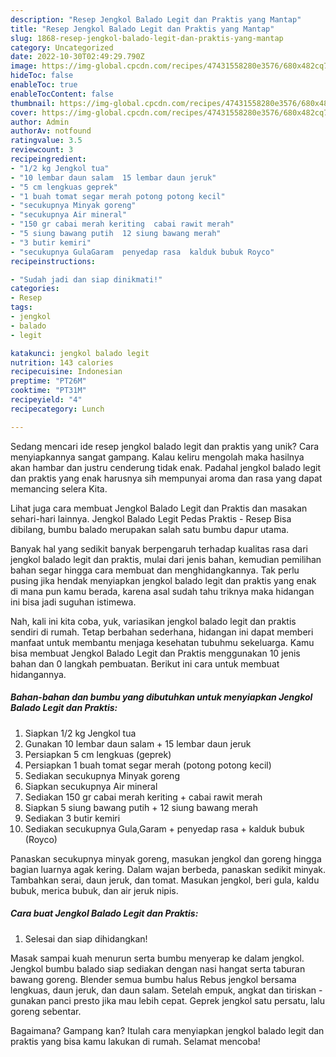 ```yaml
---
description: "Resep Jengkol Balado Legit dan Praktis yang Mantap"
title: "Resep Jengkol Balado Legit dan Praktis yang Mantap"
slug: 1868-resep-jengkol-balado-legit-dan-praktis-yang-mantap
category: Uncategorized
date: 2022-10-30T02:49:29.790Z
image: https://img-global.cpcdn.com/recipes/47431558280e3576/680x482cq70/jengkol-balado-legit-dan-praktis-foto-resep-utama.jpg
hideToc: false
enableToc: true
enableTocContent: false
thumbnail: https://img-global.cpcdn.com/recipes/47431558280e3576/680x482cq70/jengkol-balado-legit-dan-praktis-foto-resep-utama.jpg
cover: https://img-global.cpcdn.com/recipes/47431558280e3576/680x482cq70/jengkol-balado-legit-dan-praktis-foto-resep-utama.jpg
author: Admin
authorAv: notfound
ratingvalue: 3.5
reviewcount: 3
recipeingredient:
- "1/2 kg Jengkol tua"
- "10 lembar daun salam  15 lembar daun jeruk"
- "5 cm lengkuas geprek"
- "1 buah tomat segar merah potong potong kecil"
- "secukupnya Minyak goreng"
- "secukupnya Air mineral"
- "150 gr cabai merah keriting  cabai rawit merah"
- "5 siung bawang putih  12 siung bawang merah"
- "3 butir kemiri"
- "secukupnya GulaGaram  penyedap rasa  kalduk bubuk Royco"
recipeinstructions:

- "Sudah jadi dan siap dinikmati!"
categories:
- Resep
tags:
- jengkol
- balado
- legit

katakunci: jengkol balado legit 
nutrition: 143 calories
recipecuisine: Indonesian
preptime: "PT26M"
cooktime: "PT31M"
recipeyield: "4"
recipecategory: Lunch

---
```





Sedang mencari ide resep jengkol balado legit dan praktis yang unik? Cara menyiapkannya sangat gampang. Kalau keliru mengolah maka hasilnya akan hambar dan justru cenderung tidak enak. Padahal jengkol balado legit dan praktis yang enak harusnya sih mempunyai aroma dan rasa yang dapat memancing selera Kita.





Lihat juga cara membuat Jengkol Balado Legit dan Praktis dan masakan sehari-hari lainnya. Jengkol Balado Legit Pedas Praktis - Resep Bisa dibilang, bumbu balado merupakan salah satu bumbu dapur utama.

Banyak hal yang sedikit banyak berpengaruh terhadap kualitas rasa dari jengkol balado legit dan praktis, mulai dari jenis bahan, kemudian pemilihan bahan segar hingga cara membuat dan menghidangkannya. Tak perlu pusing jika hendak menyiapkan jengkol balado legit dan praktis yang enak di mana pun kamu berada, karena asal sudah tahu triknya maka hidangan ini bisa jadi suguhan istimewa.






Nah, kali ini kita coba, yuk, variasikan jengkol balado legit dan praktis sendiri di rumah. Tetap berbahan sederhana, hidangan ini dapat memberi manfaat untuk membantu menjaga kesehatan tubuhmu sekeluarga. Kamu bisa membuat Jengkol Balado Legit dan Praktis menggunakan 10 jenis bahan dan 0 langkah pembuatan. Berikut ini cara untuk membuat hidangannya.

<!--inarticleads1-->

##### Bahan-bahan dan bumbu yang dibutuhkan untuk menyiapkan Jengkol Balado Legit dan Praktis:

1. Siapkan 1/2 kg Jengkol tua
1. Gunakan 10 lembar daun salam + 15 lembar daun jeruk
1. Persiapkan 5 cm lengkuas (geprek)
1. Persiapkan 1 buah tomat segar merah (potong potong kecil)
1. Sediakan secukupnya Minyak goreng
1. Siapkan secukupnya Air mineral
1. Sediakan 150 gr cabai merah keriting + cabai rawit merah
1. Siapkan 5 siung bawang putih + 12 siung bawang merah
1. Sediakan 3 butir kemiri
1. Sediakan secukupnya Gula,Garam + penyedap rasa + kalduk bubuk (Royco)


Panaskan secukupnya minyak goreng, masukan jengkol dan goreng hingga bagian luarnya agak kering. Dalam wajan berbeda, panaskan sedikit minyak. Tambahkan serai, daun jeruk, dan tomat. Masukan jengkol, beri gula, kaldu bubuk, merica bubuk, dan air jeruk nipis. 

<!--inarticleads2-->

##### Cara buat Jengkol Balado Legit dan Praktis:


1. Selesai dan siap dihidangkan!

Masak sampai kuah menurun serta bumbu menyerap ke dalam jengkol. Jengkol bumbu balado siap sediakan dengan nasi hangat serta taburan bawang goreng. Blender semua bumbu halus Rebus jengkol bersama lengkuas, daun jeruk, dan daun salam. Setelah empuk, angkat dan tiriskan -gunakan panci presto jika mau lebih cepat. Geprek jengkol satu persatu, lalu goreng sebentar. 

Bagaimana? Gampang kan? Itulah cara menyiapkan jengkol balado legit dan praktis yang bisa kamu lakukan di rumah. Selamat mencoba!

